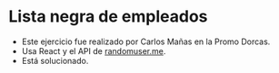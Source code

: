 # Lista negra de empleados

- Este ejercicio fue realizado por Carlos Mañas en la Promo Dorcas.
- Usa React y el API de [randomuser.me](https://randomuser.me).
- Está solucionado.